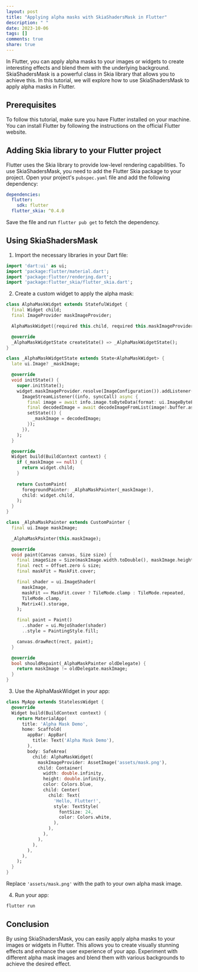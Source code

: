 ```yaml
---
layout: post
title: "Applying alpha masks with SkiaShadersMask in Flutter"
description: " "
date: 2023-10-06
tags: []
comments: true
share: true
---
```


In Flutter, you can apply alpha masks to your images or widgets to create interesting effects and blend them with the underlying background. SkiaShadersMask is a powerful class in Skia library that allows you to achieve this. In this tutorial, we will explore how to use SkiaShadersMask to apply alpha masks in Flutter.

## Prerequisites
To follow this tutorial, make sure you have Flutter installed on your machine. You can install Flutter by following the instructions on the official Flutter website.

## Adding Skia library to your Flutter project
Flutter uses the Skia library to provide low-level rendering capabilities. To use SkiaShadersMask, you need to add the Flutter Skia package to your project. Open your project's `pubspec.yaml` file and add the following dependency:

```yaml
dependencies:
  flutter:
    sdk: flutter
  flutter_skia: ^0.4.0
```

Save the file and run `flutter pub get` to fetch the dependency.

## Using SkiaShadersMask

1. Import the necessary libraries in your Dart file:

```dart
import 'dart:ui' as ui;
import 'package:flutter/material.dart';
import 'package:flutter/rendering.dart';
import 'package:flutter_skia/flutter_skia.dart';
```

2. Create a custom widget to apply the alpha mask:

```dart
class AlphaMaskWidget extends StatefulWidget {
  final Widget child;
  final ImageProvider maskImageProvider;

  AlphaMaskWidget({required this.child, required this.maskImageProvider});

  @override
  _AlphaMaskWidgetState createState() => _AlphaMaskWidgetState();
}

class _AlphaMaskWidgetState extends State<AlphaMaskWidget> {
  late ui.Image? _maskImage;

  @override
  void initState() {
    super.initState();
    widget.maskImageProvider.resolve(ImageConfiguration()).addListener(
      ImageStreamListener((info, syncCall) async {
        final image = await info.image.toByteData(format: ui.ImageByteFormat.png);
        final decodedImage = await decodeImageFromList(image!.buffer.asUint8List());
        setState(() {
          _maskImage = decodedImage;
        });
      }),
    );
  }

  @override
  Widget build(BuildContext context) {
    if (_maskImage == null) {
      return widget.child;
    }
    
    return CustomPaint(
      foregroundPainter: _AlphaMaskPainter(_maskImage!),
      child: widget.child,
    );
  }
}

class _AlphaMaskPainter extends CustomPainter {
  final ui.Image maskImage;

  _AlphaMaskPainter(this.maskImage);

  @override
  void paint(Canvas canvas, Size size) {
    final imageSize = Size(maskImage.width.toDouble(), maskImage.height.toDouble());
    final rect = Offset.zero & size;
    final maskFit = MaskFit.cover;

    final shader = ui.ImageShader(
      maskImage,
      maskFit == MaskFit.cover ? TileMode.clamp : TileMode.repeated,
      TileMode.clamp,
      Matrix4().storage,
    );

    final paint = Paint()
      ..shader = ui.MojoShader(shader)
      ..style = PaintingStyle.fill;

    canvas.drawRect(rect, paint);
  }

  @override
  bool shouldRepaint(_AlphaMaskPainter oldDelegate) {
    return maskImage != oldDelegate.maskImage;
  }
}
```

3. Use the AlphaMaskWidget in your app:

```dart
class MyApp extends StatelessWidget {
  @override
  Widget build(BuildContext context) {
    return MaterialApp(
      title: 'Alpha Mask Demo',
      home: Scaffold(
        appBar: AppBar(
          title: Text('Alpha Mask Demo'),
        ),
        body: SafeArea(
          child: AlphaMaskWidget(
            maskImageProvider: AssetImage('assets/mask.png'),
            child: Container(
              width: double.infinity,
              height: double.infinity,
              color: Colors.blue,
              child: Center(
                child: Text(
                  'Hello, Flutter!',
                  style: TextStyle(
                    fontSize: 24,
                    color: Colors.white,
                  ),
                ),
              ),
            ),
          ),
        ),
      ),
    );
  }
}
```

Replace `'assets/mask.png'` with the path to your own alpha mask image.

4. Run your app:

```bash
flutter run
```

## Conclusion
By using SkiaShadersMask, you can easily apply alpha masks to your images or widgets in Flutter. This allows you to create visually stunning effects and enhance the user experience of your app. Experiment with different alpha mask images and blend them with various backgrounds to achieve the desired effect.